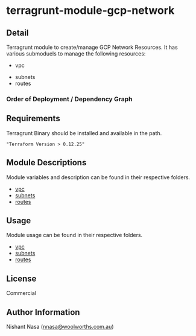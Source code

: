 # terragrunt-module-gcp-network

## Detail
Terragrunt module to create/manage GCP Network Resources. It has various submoduels to manage the following resources:

- vpc
* subnets
* routes

### Order of Deployment / Dependency Graph


## Requirements

Terragrunt Binary should be installed and available in the path.

`"Terraform Version > 0.12.25"`

## Module Descriptions

Module variables and description can be found in their respective folders.

* [vpc](https://bitbucket.org/wx_rds/terragrunt-module-gcp-network/src/master/vpc/README.md)
* [subnets](https://bitbucket.org/wx_rds/terragrunt-module-gcp-network/src/master/subnets/README.md)
* [routes](https://bitbucket.org/wx_rds/terragrunt-module-gcp-network/src/master/routes/README.md)

## Usage

Module usage can be found in their respective folders.

* [vpc](https://bitbucket.org/wx_rds/terragrunt-module-gcp-network/src/master/vpc/README.md)
* [subnets](https://bitbucket.org/wx_rds/terragrunt-module-gcp-network/src/master/subnets/README.md)
* [routes](https://bitbucket.org/wx_rds/terragrunt-module-gcp-network/src/master/routes/README.md)

## License

Commercial

## Author Information

Nishant Nasa (nnasa@woolworths.com.au)
